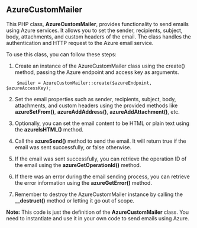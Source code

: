 <h2>AzureCustomMailer</h2>

This PHP class, **AzureCustomMailer**, provides functionality to send emails using Azure services. It allows you to set the sender, recipients, subject, body, attachments, and custom headers of the email. The class handles the authentication and HTTP request to the Azure email service.

To use this class, you can follow these steps:

 1. Create an instance of the AzureCustomMailer class using the create()
    method, passing the Azure endpoint and access key as arguments.
    
```
    $mailer = AzureCustomMailer::create($azureEndpoint, $azureAccessKey);
```

 2. Set the email properties such as sender, recipients, subject, body,
    attachments, and custom headers using the provided methods like
    **azureSetFrom()**, **azureAddAddress()**, **azureAddAttachment()**, etc.

 3. Optionally, you can set the email content to be HTML or plain text using the **azureIsHTML()** method.

 4. Call the **azureSend()** method to send the email. It will return true if the email was sent successfully, or false otherwise.

 5. If the email was sent successfully, you can retrieve the operation ID of the email using the **azureGetOperationId()** method.

 6. If there was an error during the email sending process, you can retrieve the error information using the **azureGetError()** method.

 7. Remember to destroy the AzureCustomMailer instance by calling the **__destruct()** method or letting it go out of scope.

**Note:** This code is just the definition of the **AzureCustomMailer** class. You need to instantiate and use it in your own code to send emails using Azure.
